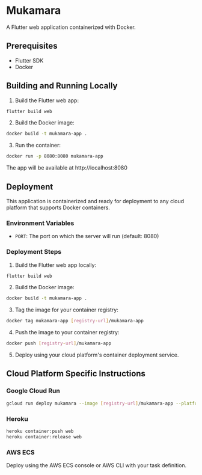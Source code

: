 # Mukamara

A Flutter web application containerized with Docker.

## Prerequisites

- Flutter SDK
- Docker

## Building and Running Locally

1. Build the Flutter web app:
```bash
flutter build web
```

2. Build the Docker image:
```bash
docker build -t mukamara-app .
```

3. Run the container:
```bash
docker run -p 8080:8080 mukamara-app
```

The app will be available at http://localhost:8080

## Deployment

This application is containerized and ready for deployment to any cloud platform that supports Docker containers.

### Environment Variables

- `PORT`: The port on which the server will run (default: 8080)

### Deployment Steps

1. Build the Flutter web app locally:
```bash
flutter build web
```

2. Build the Docker image:
```bash
docker build -t mukamara-app .
```

3. Tag the image for your container registry:
```bash
docker tag mukamara-app [registry-url]/mukamara-app
```

4. Push the image to your container registry:
```bash
docker push [registry-url]/mukamara-app
```

5. Deploy using your cloud platform's container deployment service.

## Cloud Platform Specific Instructions

### Google Cloud Run
```bash
gcloud run deploy mukamara --image [registry-url]/mukamara-app --platform managed
```

### Heroku
```bash
heroku container:push web
heroku container:release web
```

### AWS ECS
Deploy using the AWS ECS console or AWS CLI with your task definition.

